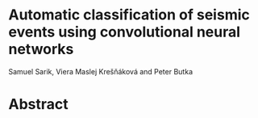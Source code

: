 # Automatic classification of seismic events using convolutional neural networks
Samuel Sarik, Viera Maslej Krešňáková and Peter Butka
# Abstract
